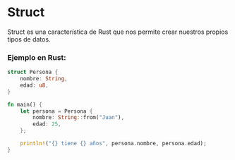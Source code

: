 # Struct
Struct es una característica de Rust que nos permite crear nuestros propios tipos de datos.

### Ejemplo en Rust:
```rust
struct Persona {
    nombre: String,
    edad: u8,
}

fn main() {
    let persona = Persona {
        nombre: String::from("Juan"),
        edad: 25,
    };

    println!("{} tiene {} años", persona.nombre, persona.edad);
}
```

